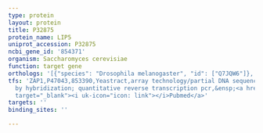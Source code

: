 ```yaml
---
type: protein
layout: protein
title: P32875
protein_name: LIP5
uniprot_accession: P32875
ncbi_gene_id: '854371'
organism: Saccharomyces cerevisiae
function: target gene
orthologs: '[{"species": "Drosophila melanogaster", "id": ["Q7JQW6"]}, {"species": "Caenorhabditis elegans", "id": ["Q21452"]}, {"species": "Homo sapiens", "id": ["O43766"]}, {"species": "Mus musculus", "id": ["Q99M04"]}, {"species": "Rattus norvegicus", "id": ["Q5XIH4"]}]'
tfs: 'ZAP1,P47043,853390,Yeastract,array technology/partial DNA sequence identification
  by hybridization; quantitative reverse transcription pcr,&ensp;<a href="https://www.ncbi.nlm.nih.gov/pubmed/?term=26711224%5Buid%5D+OR+20385592%5Buid%5D+OR+24170807%5Buid%5D"
  target="_blank"><i uk-icon="icon: link"></i>Pubmed</a>'
targets: ''
binding_sites: ''

---
```

